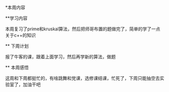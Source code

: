 *本周内容

**学习内容

本周复习了prime和kruskal算法，然后把师哥布置的题做完了，简单的学了一点关于c++的知识

**
下周计划

报了牛客的课，跟着上面学习，然后再学新的算法，做题

**
本周感悟

这周和下周都挺忙的，有啥跳舞和党课，选修课结课，忙死了，下周只能抽空去实验室了，加油干吧
